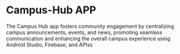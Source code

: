# Campus-Hub APP
The Campus Hub app fosters community engagement by centralizing campus announcements, events, and news, promoting seamless communication and enhancing the overall campus experience using Android Studio, Firebase, and APIss
